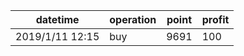 datetime         |  operation  |  point  |  profit
-----------------|-------------|---------|--------
2019/1/11 12:15  |  buy        |  9691   |  100
